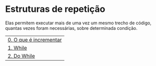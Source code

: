 # Estruturas de repetição

Elas permitem executar mais de uma vez um mesmo trecho de código, quantas vezes foram necessárias, sobre determinada condição.

|                                                                                                       |
| ----------------------------------------------------------------------------------------------------- |
| [0. O que é incrementar](0.%20O%20que%20é%20Incrementar%3F/README.md)                                 |
| [1. While](1.%20While/README.md)                                                                      |
| [2. Do While](2.%20Do%20While/README.md)                                             |

